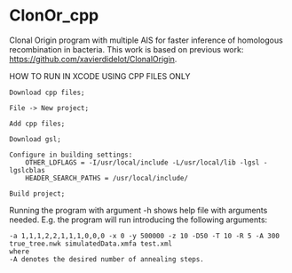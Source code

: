 # ClonOr_cpp

Clonal Origin program with multiple AIS for faster inference of homologous recombination in bacteria. This work is based on previous work: https://github.com/xavierdidelot/ClonalOrigin. 

HOW TO RUN IN XCODE USING CPP FILES ONLY

	Download cpp files;

	File -> New project;

	Add cpp files;

	Download gsl;

	Configure in building settings:
		OTHER_LDFLAGS = -I/usr/local/include -L/usr/local/lib -lgsl -lgslcblas
		HEADER_SEARCH_PATHS = /usr/local/include/
  
	Build project;
	
Running the program with argument -h shows help file with arguments needed. E.g. the program will run introducing the following arguments:
	
	-a 1,1,1,2,2,1,1,1,0,0,0 -x 0 -y 500000 -z 10 -D50 -T 10 -R 5 -A 300 true_tree.nwk simulatedData.xmfa test.xml
	where
	-A denotes the desired number of annealing steps.
